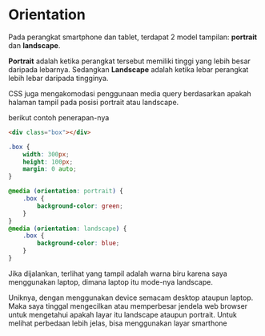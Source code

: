 # Orientation

Pada perangkat smartphone dan tablet, terdapat 2 model tampilan: **portrait** dan **landscape**.

**Portrait** adalah ketika perangkat tersebut memiliki tinggi yang lebih besar daripada lebarnya. Sedangkan **Landscape** adalah ketika lebar perangkat lebih lebar daripada tingginya.

CSS juga mengakomodasi penggunaan media query berdasarkan apakah halaman tampil pada posisi portrait atau landscape.

berikut contoh penerapan-nya

```html
<div class="box"></div>
```

```css
.box {
    width: 300px;
    height: 100px;
    margin: 0 auto;
}

@media (orientation: portrait) {
    .box {
        background-color: green;
    }
}
@media (orientation: landscape) {
    .box {
        background-color: blue;
    }
}
```

Jika dijalankan, terlihat yang tampil adalah warna biru karena saya menggunakan laptop, dimana laptop itu mode-nya landscape.

Uniknya, dengan menggunakan device semacam desktop ataupun laptop. Maka saya tinggal mengecilkan atau memperbesar jendela web browser untuk mengetahui apakah layar itu landscape ataupun portrait. Untuk melihat perbedaan lebih jelas, bisa menggunakan layar smarthone